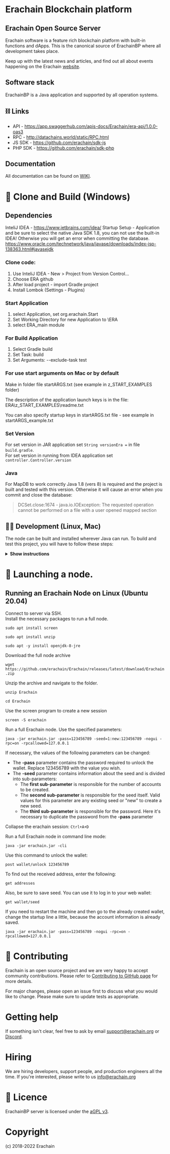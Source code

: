 # Erachain Blockchain platform

## Erachain Open Source Server

Erachain software is a feature rich blockchain platform with built-in functions and dApps. This is the canonical source
of ErachainBP where all development takes place.

Keep up with the latest news and articles, and find out all about events happening on the
Erachain [website](https://erachain.org/).

## Software stack

ErachainBP is a Java application and supported by all operation systems.

## ⛓ Links

- API - https://app.swaggerhub.com/apis-docs/Erachain/era-api/1.0.0-oas3
- RPC - http://datachains.world/static/RPC.html
- JS SDK - https://github.com/erachain/sdk-js
- PHP SDK - https://github.com/erachain/sdk-php

## Documentation

All documentation can be found on [WIKI](https://wiki.erachain.org/ru/home).

# 🚀️ Clone and Build (Windows)

## Dependencies

InteliJ IDEA - https://www.jetbrains.com/idea/
Startup Setup - Application and be sure to select the native Java SDK 1.8, you can not use the built-in IDEA! Otherwise
you will get an error when committing the database.  
https://www.oracle.com/technetwork/java/javase/downloads/index-jsp-138363.html#javasejdk

### Clone code:

1. Use InteliJ IDEA - New > Project from Version Control...
2. Choose ERA github
3. After load project - import Gradle project
4. Install Lombok (Settings - Plugins)

### Start Application

1. select Application, set org.erachain.Start
2. Set Working Directory for new Application to \ERA
3. select ERA_main module

### For Build Application

1. Select Gradle build
2. Set Task: build
3. Set Arguments: --exclude-task test

### For use start arguments on Mac or by default

Make in folder file startARGS.txt (see example in z_START_EXAMPLES folder)

The description of the application launch keys is in the file:  
ERA\z_START_EXAMPLES\readme.txt

You can also specify startup keys in startARGS.txt file - see example in startARGS_example.txt

### Set Version

For set version in JAR application set `String versionEra =` in file `build.gradle`.   
For set version in running from IDEA application set `controller.Controller.version`

### Java

For MapDB to work correctly Java 1.8 (vers 8) is required and the project is built and tested with this version.
Otherwise it will cause an error when you commit and close the database:

> DCSet.close:1674 - java.io.IOException: The requested operation cannot be performed on a file with a user opened mapped section

## 👨‍💻 Development (Linux, Mac)

The node can be built and installed wherever Java can run. To build and test this project, you will have to follow these
steps:

<details><summary><b>Show instructions</b></summary>

*1. Setup the environment.*

- Install Java for your platform:

```bash
sudo apt-get update
sudo apt-get install openjdk-8-jre                     # Ubuntu
# or
# brew cask install adoptopenjdk/openjdk/adoptopenjdk8 # Mac
```

- Install SBT (Scala Build Tool)

Please follow the SBT installation instructions depending on your
platform ([Linux](https://www.scala-sbt.org/1.0/docs/Installing-sbt-on-Linux.html)
, [Mac](https://www.scala-sbt.org/1.0/docs/Installing-sbt-on-Mac.html)
, [Windows](https://www.scala-sbt.org/1.0/docs/Installing-sbt-on-Windows.html))

*2. Clone this repo*

```bash
git clone https://github.com/erachain/Erachain
```

*3. Compile and run tests*

```bash
sbt checkPR
```

*4. Run integration tests (optional)*

- Run one test:

```bash
sbt node-it/testOnly *.TestClassName
# or 
# bash node-it/testOnly full.package.TestClassName
```

*5. Build packages*

```bash
sbt packageAll                   # Mainnet
```

`sbt packageAll` ‌produces only `deb` package along with a fat `jar`.

*6. Install DEB package*

`deb` package is located in target folder. You can replace '*' with actual package name:

```bash
sudo dpkg -i node/target/*.deb
```
</details>

# 🔧 Launching a node.

## Running an Erachain Node on Linux (Ubuntu 20.04)

Connect to server via SSH.  
Install the necessary packages to run a full node.

``sudo apt install screen``

``sudo apt install unzip``

``sudo apt -y install openjdk-8-jre``

Download the full node archive

``wget https://github.com/erachain/Erachain/releases/latest/download/Erachain.zip``

Unzip the archive and navigate to the folder.

``unzip Erachain``

``cd Erachain``

Use the screen program to create a new session

``screen -S erachain``

Run a full Erachain node. Use the specified parameters:

``java -jar erachain.jar -pass=123456789 -seed=1:new:123456789 -nogui -rpc=on -rpcallowed=127.0.0.1``

If necessary, the values of the following parameters can be changed:
- The **-pass** parameter contains the password required to unlock the wallet. Replace 123456789 with the value you wish.
- The **-seed** parameter contains information about the seed and is divided into sub-parameters:
  - The **first sub-parameter** is responsible for the number of accounts to be created.
  - The **second sub-parameter** is responsible for the seed itself. Valid values for this parameter are any existing seed or "new" to create a new seed. 
  - The **third sub-parameter** is responsible for the password. Here it's necessary to duplicate the password from the **-pass** parameter

Collapse the erachain session:  ``Ctrl+A+D``

Run a full Erachain node in command line mode:

``java -jar erachain.jar -cli``

Use this command to unlock the wallet:

``post wallet/unlock 123456789``

To find out the received address, enter the following:

``get addresses``

Also, be sure to save seed. You can use it to log in to your web wallet:

``get wallet/seed``

If you need to restart the machine and then go to the already created wallet, change the startup line a little, because the account information is already saved.

``java -jar erachain.jar -pass=123456789 -nogui -rpc=on -rpcallowed=127.0.0.1``

# 🤝 Contributing

Erachain is an open source project and we are very happy to accept community contributions. Please refer
to [Contributing to GitHub page](https://github.com/erachain/Erachain/blob/master/CONTRIBUTING.md) for more details.

For major changes, please open an issue first to discuss what you would like to change. Please make sure to update tests
as appropriate.

# Getting help

If something isn't clear, feel free to ask by email <support@erachain.org> or [Discord](https://discord.gg/vcDbPHyZ).

# Hiring

We are hiring developers, support people, and production engineers all the time. If you're interested, please write to
us <info@erachain.org>

# 📝 Licence

ErachainBP server is licensed under the [aGPL v3](https://github.com/erachain/Erachain/blob/master/LICENSE).

# Copyright

(c) 2018-2022 Erachain